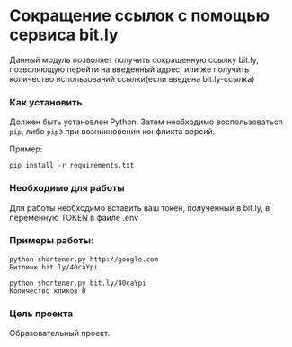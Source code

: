 # Сокращение ссылок с помощью сервиса bit.ly #

Данный модуль позволяет получить сокращенную ссылку bit.ly, позволяющую перейти на введенный адрес, 
или же получить количество использований ссылки(если введена bit.ly-ссылка)

### Как установить ###

Должен быть установлен Python.
Затем необходимо воспользоваться `pip`, либо `pip3` при возникновении конфликта версий.

Пример: 
```
pip install -r requirements.txt
```

### Необходимо для работы ###

Для работы необходимо вставить ваш токен, полученный в bit.ly, в переменную TOKEN в файле .env

### Примеры работы: ###

```
python shortener.py http://google.com
Битлинк bit.ly/40caYpi
```
```
python shortener.py bit.ly/40caYpi   
Количество кликов 0
```

### Цель проекта ###

Образовательный проект.
